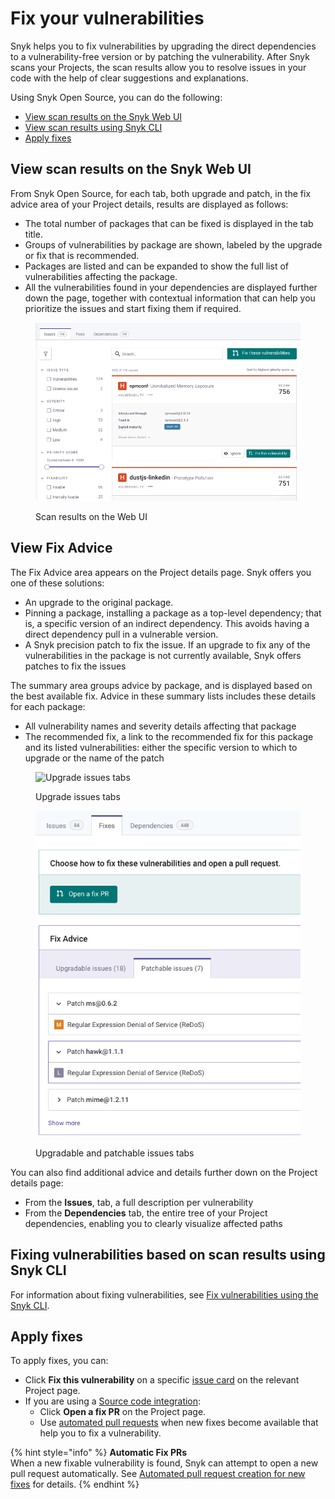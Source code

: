# Fix your vulnerabilities

Snyk helps you to fix vulnerabilities by upgrading the direct dependencies to a vulnerability-free version or by patching the vulnerability. After Snyk scans your Projects, the scan results allow you to resolve issues in your code with the help of clear suggestions and explanations.

Using Snyk Open Source, you can do the following:

* [View scan results on the Snyk Web UI](fix-your-vulnerabilities.md#view-scan-results-on-the-snyk-web-ui)
* [View scan results using Snyk CLI](fix-your-vulnerabilities.md#fixing-vulnerabilities-based-on-scan-results-using-snyk-cli)
* [Apply fixes](fix-your-vulnerabilities.md#apply-fixes)

## View scan results on the Snyk Web UI

From Snyk Open Source, for each tab, both upgrade and patch, in the fix advice area of your Project details, results are displayed as follows:

* The total number of packages that can be fixed is displayed in the tab title.
* Groups of vulnerabilities by package are shown, labeled by the upgrade or fix that is recommended.
* Packages are listed and can be expanded to show the full list of vulnerabilities affecting the package.
* All the vulnerabilities found in your dependencies are displayed further down the page, together with contextual information that can help you prioritize the issues and start fixing them if required.

<figure><img src="../../../.gitbook/assets/Screenshot 2023-03-15 at 12.14.06.png" alt="Scan results on the Web UI"><figcaption><p>Scan results on the Web UI</p></figcaption></figure>

## View Fix Advice

The Fix Advice area appears on the Project details page. Snyk offers you one of these solutions:

* An upgrade to the original package.
* Pinning a package, installing a package as a top-level dependency; that is, a specific version of an indirect dependency. This avoids having a direct dependency pull in a vulnerable version.
* A Snyk precision patch to fix the issue. If an upgrade to fix any of the vulnerabilities in the package is not currently available, Snyk offers patches to fix the issues

The summary area groups advice by package, and is displayed based on the best available fix. Advice in these summary lists includes these details for each package:

* All vulnerability names and severity details affecting that package
* The recommended fix, a link to the recommended fix for this package and its listed vulnerabilities: either the specific version to which to upgrade or the name of the patch

<figure><img src="../../../.gitbook/assets/Screenshot 2021-10-12 at 14.08.13.png" alt="Upgrade issues tabs"><figcaption><p>Upgrade issues tabs</p></figcaption></figure>

<figure><img src="../../../.gitbook/assets/Screenshot 2021-10-12 at 14.10.00 (1).png" alt="Upgradable and patchable issues tabs"><figcaption><p>Upgradable and patchable issues tabs</p></figcaption></figure>

You can also find additional advice and details further down on the Project details page:

* From the **Issues**, tab, a full description per vulnerability
* From the **Dependencies** tab, the entire tree of your Project dependencies, enabling you to clearly visualize affected paths

## Fixing vulnerabilities based on scan results using Snyk CLI

For information about fixing vulnerabilities, see [Fix vulnerabilities using the Snyk CLI](../../../snyk-cli/scan-and-maintain-projects-using-the-cli/fix-vulnerabilities-using-the-snyk-cli.md).

## Apply fixes

To apply fixes, you can:

* Click **Fix this vulnerability** on a specific [issue card](../../../snyk-admin/introduction-to-snyk-projects/issue-card-information.md) on the relevant Project page.
* If you are using a [Source code integration](../../../integrations/git-repository-scm-integrations/):
  * Click **Open a fix PR** on the Project page.
  * Use [automated pull requests](../open-source-basics/fix-pull-requests-for-new-vulnerabilities.md) when new fixes become available that help you to fix a vulnerability.

{% hint style="info" %}
**Automatic Fix PRs**\
When a new fixable vulnerability is found, Snyk can attempt to open a new pull request automatically. See [Automated pull request creation for new fixes](../open-source-basics/fix-pull-requests-for-new-vulnerabilities.md) for details.
{% endhint %}
